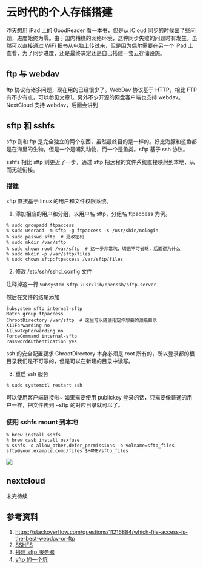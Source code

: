 # 云时代的个人存储搭建

<!--
ID: 848ff5fe-46ec-43c6-ab53-ceb322455971
Status: publish
Date: 2019-02-16T22:27:00
Modified: 2020-05-16T11:04:45
wp_id: 602
-->

昨天想用 iPad 上的 GoodReader 看一本书，但是从 iCloud 同步的时候出了些问题，进度始终为零。由于国内糟糕的网络环境，这种同步失败的问题时有发生。虽然可以直接通过 WiFi 把书从电脑上传过来，但是因为偶尔需要在另一个 iPad 上查看，为了同步进度，还是最终决定还是自己搭建一套云存储设施。

## ftp 与 webdav

ftp 协议有诸多问题，现在用的已经很少了。WebDav 协议基于 HTTP，相比 FTP 有不少有点，可以参见文章1。另外不少开源的网盘客户端也支持 webdav。NextCloud 支持 webdav，后面会讲到

## sftp 和 sshfs

sftp 则和 ftp 是完全独立的两个东西，虽然最终目的是一样的。好比海豚和鲨鱼都是在海里的生物，但是一个是哺乳动物，而一个是鱼类。sftp 基于 ssh 协议。

sshfs 相比 sftp 则更近了一步，通过 sftp 把远程的文件系统直接映射到本地，从而无缝衔接。

### 搭建

sftp 直接基于 linux 的用户和文件权限系统。

1. 添加相应的用户和分组，以用户名 sftp，分组名 ftpaccess 为例。

```
% sudo groupadd ftpaccess
% sudo useradd -m sftp -g ftpaccess -s /usr/sbin/nologin
% sudo passwd sftp  # 更改密码
% sudo mkdir /var/sftp
% sudo chown root /var/sftp  # 这一步非常坑，切记不可省略，后面讲为什么
% sudo mkdir -p /var/sftp/files
% sudo chown sftp:ftpaccess /var/sftp/files
```

2. 修改 /etc/ssh/sshd_config 文件

注释掉这一行 `Subsystem sftp /usr/lib/openssh/sftp-server`

然后在文件的结尾添加

```
Subsystem sftp internal-sftp
Match group ftpaccess
ChrootDirectory /var/sftp  # 这里可以随便指定你想要的顶级目录
X11Forwarding no
AllowTcpForwarding no
ForceCommand internal-sftp
PasswordAuthentication yes
```

ssh 的安全配置要求 ChrootDirectory 本身必须是 root 所有的，所以登录都的根目录我们是不可写的，但是可以在新建的目录中读写。

3. 重启 ssh 服务

```
% sudo systemctl restart ssh
```

可以使用客户端链接啦~ 如果需要使用 publickey 登录的话，只需要像普通的用户一样，把文件传到 ~sftp 的对应目录就可以了。

### 使用 sshfs mount 到本地

```
% brew install sshfs
% brew cask install osxfuse
% sshfs -o allow_other,defer_permissions -o volname=sftp_files sftp@your.example.com:/files $HOME/sftp_files
```

![](https://tva1.sinaimg.cn/large/006tKfTcly1g09iu47ttpj30i207cabm.jpg)

## nextcloud

未完待续


## 参考资料
1. https://stackoverflow.com/questions/11216884/which-file-access-is-the-best-webdav-or-ftp
2. [SSHFS](https://github.com/osxfuse/osxfuse/wiki/SSHFS)
3. [搭建 sftp 服务器](https://askubuntu.com/questions/420652/how-to-setup-a-restricted-sftp-server-on-ubuntu)
4. [sftp 的一个坑](https://www.minstrel.org.uk/papers/sftp/builtin/)